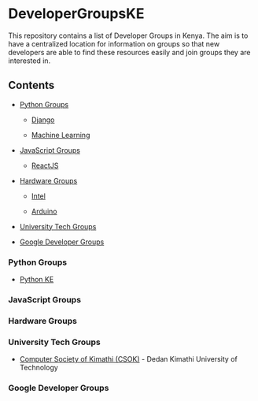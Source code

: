 # DeveloperGroupsKE

This repository contains a list of Developer Groups in Kenya. The aim is to have a centralized location for information on groups so that new developers are able to find these resources easily and join groups they are interested in.

## Contents

* [Python Groups](#)

   * [Django](#)

   * [Machine Learning](#)

* [JavaScript Groups](#)
   
   * [ReactJS](#)

* [Hardware Groups](#)

   * [Intel](#)

   * [Arduino](#)

* [University Tech Groups](#)

* [Google Developer Groups](#)

### Python Groups

* [Python KE](#)

### JavaScript Groups

### Hardware Groups

### University Tech Groups

   * [Computer Society of Kimathi (CSOK)](#) - Dedan Kimathi University of Technology

### Google Developer Groups